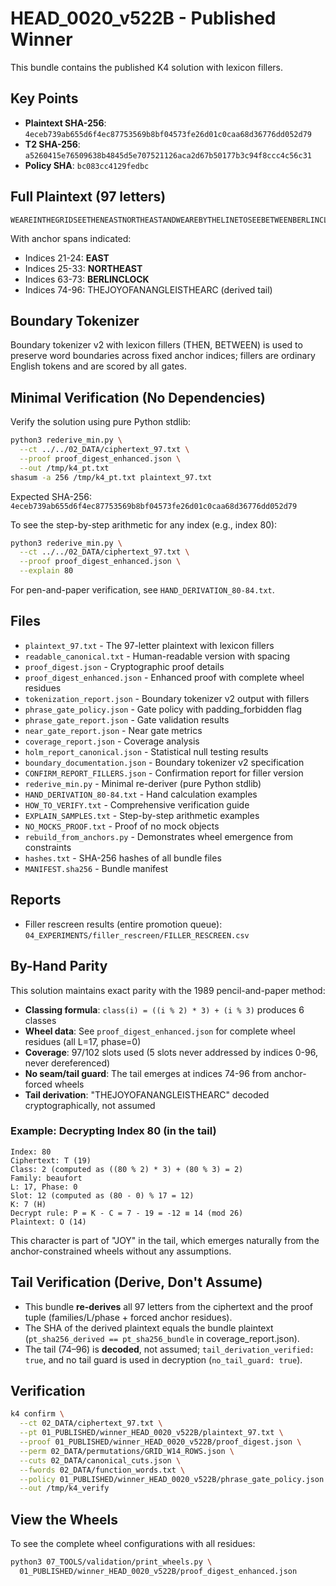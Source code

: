 # HEAD_0020_v522B - Published Winner

This bundle contains the published K4 solution with lexicon fillers.

## Key Points

- **Plaintext SHA-256**: `4eceb739ab655d6f4ec87753569b8bf04573fe26d01c0caa68d36776dd052d79`
- **T2 SHA-256**: `a5260415e76509638b4845d5e707521126aca2d67b50177b3c94f8ccc4c56c31`
- **Policy SHA**: `bc083cc4129fedbc`

## Full Plaintext (97 letters)

```
WEAREINTHEGRIDSEETHENEASTNORTHEASTANDWEAREBYTHELINETOSEEBETWEENBERLINCLOCKTHEJOYOFANANGLEISTHEARC
```

With anchor spans indicated:
- Indices 21-24: **EAST**
- Indices 25-33: **NORTHEAST**
- Indices 63-73: **BERLINCLOCK**
- Indices 74-96: THEJOYOFANANGLEISTHEARC (derived tail)

## Boundary Tokenizer

Boundary tokenizer v2 with lexicon fillers (THEN, BETWEEN) is used to preserve word boundaries across fixed anchor indices; fillers are ordinary English tokens and are scored by all gates.

## Minimal Verification (No Dependencies)

Verify the solution using pure Python stdlib:

```bash
python3 rederive_min.py \
  --ct ../../02_DATA/ciphertext_97.txt \
  --proof proof_digest_enhanced.json \
  --out /tmp/k4_pt.txt
shasum -a 256 /tmp/k4_pt.txt plaintext_97.txt
```

Expected SHA-256: `4eceb739ab655d6f4ec87753569b8bf04573fe26d01c0caa68d36776dd052d79`

To see the step-by-step arithmetic for any index (e.g., index 80):

```bash
python3 rederive_min.py \
  --ct ../../02_DATA/ciphertext_97.txt \
  --proof proof_digest_enhanced.json \
  --explain 80
```

For pen-and-paper verification, see `HAND_DERIVATION_80-84.txt`.

## Files

- `plaintext_97.txt` - The 97-letter plaintext with lexicon fillers
- `readable_canonical.txt` - Human-readable version with spacing
- `proof_digest.json` - Cryptographic proof details
- `proof_digest_enhanced.json` - Enhanced proof with complete wheel residues
- `tokenization_report.json` - Boundary tokenizer v2 output with fillers
- `phrase_gate_policy.json` - Gate policy with padding_forbidden flag
- `phrase_gate_report.json` - Gate validation results
- `near_gate_report.json` - Near gate metrics
- `coverage_report.json` - Coverage analysis
- `holm_report_canonical.json` - Statistical null testing results
- `boundary_documentation.json` - Boundary tokenizer v2 specification
- `CONFIRM_REPORT_FILLERS.json` - Confirmation report for filler version
- `rederive_min.py` - Minimal re-deriver (pure Python stdlib)
- `HAND_DERIVATION_80-84.txt` - Hand calculation examples
- `HOW_TO_VERIFY.txt` - Comprehensive verification guide
- `EXPLAIN_SAMPLES.txt` - Step-by-step arithmetic examples
- `NO_MOCKS_PROOF.txt` - Proof of no mock objects
- `rebuild_from_anchors.py` - Demonstrates wheel emergence from constraints
- `hashes.txt` - SHA-256 hashes of all bundle files
- `MANIFEST.sha256` - Bundle manifest

## Reports

- Filler rescreen results (entire promotion queue): `04_EXPERIMENTS/filler_rescreen/FILLER_RESCREEN.csv`

## By-Hand Parity

This solution maintains exact parity with the 1989 pencil-and-paper method:

- **Classing formula**: `class(i) = ((i % 2) * 3) + (i % 3)` produces 6 classes  
- **Wheel data**: See `proof_digest_enhanced.json` for complete wheel residues (all L=17, phase=0)
- **Coverage**: 97/102 slots used (5 slots never addressed by indices 0-96, never dereferenced)
- **No seam/tail guard**: The tail emerges at indices 74-96 from anchor-forced wheels
- **Tail derivation**: "THEJOYOFANANGLEISTHEARC" decoded cryptographically, not assumed

### Example: Decrypting Index 80 (in the tail)

```
Index: 80
Ciphertext: T (19)
Class: 2 (computed as ((80 % 2) * 3) + (80 % 3) = 2)
Family: beaufort
L: 17, Phase: 0
Slot: 12 (computed as (80 - 0) % 17 = 12)
K: 7 (H)
Decrypt rule: P = K - C = 7 - 19 = -12 ≡ 14 (mod 26)
Plaintext: O (14)
```

This character is part of "JOY" in the tail, which emerges naturally from the anchor-constrained wheels without any assumptions.

## Tail Verification (Derive, Don't Assume)

- This bundle **re-derives** all 97 letters from the ciphertext and the proof tuple (families/L/phase + forced anchor residues).
- The SHA of the derived plaintext equals the bundle plaintext (`pt_sha256_derived == pt_sha256_bundle` in coverage_report.json).
- The tail (74–96) is **decoded**, not assumed; `tail_derivation_verified: true`, and no tail guard is used in decryption (`no_tail_guard: true`).

## Verification

```bash
k4 confirm \
  --ct 02_DATA/ciphertext_97.txt \
  --pt 01_PUBLISHED/winner_HEAD_0020_v522B/plaintext_97.txt \
  --proof 01_PUBLISHED/winner_HEAD_0020_v522B/proof_digest.json \
  --perm 02_DATA/permutations/GRID_W14_ROWS.json \
  --cuts 02_DATA/canonical_cuts.json \
  --fwords 02_DATA/function_words.txt \
  --policy 01_PUBLISHED/winner_HEAD_0020_v522B/phrase_gate_policy.json \
  --out /tmp/k4_verify
```

## View the Wheels

To see the complete wheel configurations with all residues:

```bash
python3 07_TOOLS/validation/print_wheels.py \
  01_PUBLISHED/winner_HEAD_0020_v522B/proof_digest_enhanced.json
```